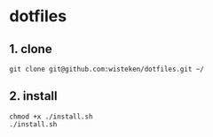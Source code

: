 # dotfiles

## 1. clone

```shell
git clone git@github.com:wisteken/dotfiles.git ~/
```

## 2. install

```shell
chmod +x ./install.sh
./install.sh
```
